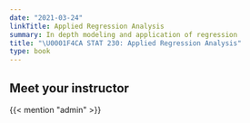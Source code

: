 ```yaml
---
date: "2021-03-24"
linkTitle: Applied Regression Analysis
summary: In depth modeling and application of regression
title: "\U0001F4CA STAT 230: Applied Regression Analysis"
type: book
---
```




## Meet your instructor

{{< mention "admin" >}}
